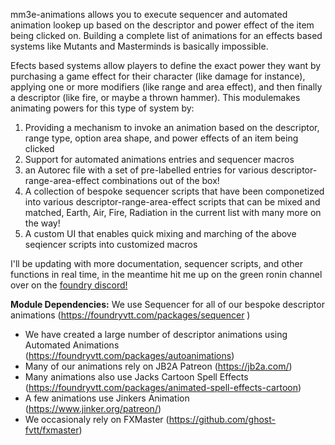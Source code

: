 mm3e-animations allows you to execute sequencer and automated animation lookep up based on the descriptor and power effect of the item being clicked on. Building a complete list of animations for an effects based systems like Mutants and Masterminds is basically impossible. 

Efects based systems allow players to define the exact power they want by purchasing a game effect for their character (like damage for instance), applying one or more modifiers (like range and area effect), and then finally a descriptor (like fire, or maybe a thrown hammer). This modulemakes animating powers for this type of system by:
1. Providing a mechanism to invoke an animation based on the descriptor, range type, option area shape, and power effects of an item being clicked
2. Support for automated animations entries and sequencer macros
3. an Autorec file with a set of pre-labelled entries for various descriptor-range-area-effect combinations out of the box!
4. A collection of bespoke sequencer scripts that have been componetized into various descriptor-range-area-effect scripts that can be mixed and matched, Earth, Air, Fire, Radiation in the current list with many more on the way!
5. A custom UI that enables quick mixing and marching of the above seqiencer scripts into customized macros

I'll be updating with more documentation, sequencer scripts, and other functions in real time,  in the meantime hit me up on the green ronin channel over on the <a href="https://discord.com/channels/170995199584108546">foundry discord!</a>


**Module Dependencies:**
We use Sequencer for all of our bespoke descriptor animations (https://foundryvtt.com/packages/sequencer )
- We have created a large number of descriptor animations using Automated Animations (https://foundryvtt.com/packages/autoanimations)
- Many of our animations rely on JB2A Patreon (https://jb2a.com/)
- Many animations also use Jacks Cartoon Spell Effects (https://foundryvtt.com/packages/animated-spell-effects-cartoon)
- A few animations use Jinkers Animation  (https://www.jinker.org/patreon/)
- We occasionaly rely on  FXMaster (https://github.com/ghost-fvtt/fxmaster)
